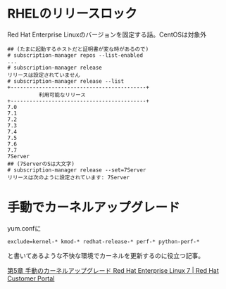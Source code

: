 # RHELのリリースロック

Red Hat Enterprise Linuxのバージョンを固定する話。CentOSは対象外

```
## (たまに起動するホストだと証明書が変な時があるので)
# subscription-manager repos --list-enabled
...
# subscription-manager release
リリースは設定されていません
# subscription-manager release --list
+-------------------------------------------+
          利用可能なリリース
+-------------------------------------------+
7.0
7.1
7.2
7.3
7.4
7.5
7.6
7.7
7Server
## (7ServerのSは大文字)
# subscription-manager release --set=7Server
リリースは次のように設定されています: 7Server
```

# 手動でカーネルアップグレード

yum.confに

```
exclude=kernel-* kmod-* redhat-release-* perf-* python-perf-*
```

と書いてあるような不快な環境でカーネルを更新するのに役立つ記事。

[第5章 手動のカーネルアップグレード Red Hat Enterprise Linux 7 | Red Hat Customer Portal](https://access.redhat.com/documentation/ja-jp/red_hat_enterprise_linux/7/html/kernel_administration_guide/ch-manually_upgrading_the_kernel)

